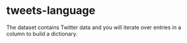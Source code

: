 # tweets-language
The dataset contains Twitter data and you will iterate over entries in a column to build a dictionary.
